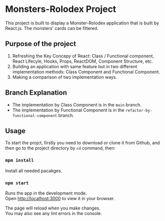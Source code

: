 # Monsters-Rolodex Project

This project is built to display a Monster-Rolodex application that is built by React.js. The monsters' cards can be filtered.

## Purpose of the project

1. Refreshing the Key Concepy of React: Class / Functional component, React Lifecyle, Hooks, Props, ReactDOM, Component Structure, etc.
2. Building an application with same feature but in two different implementation methods: Class Component and Functional Component.
3. Making a comparison of two implementation ways.

## Branch Explanation

- The implementation by Class Component is in the `main` branch.
- The implementation by Functional Component is in the `refactor-by-functional-component` branch.

## Usage

To start the projct, firstly you need to download or clone it from Github, and then go to the project directory by `cd` command, then:

### `mpm install`
Install all needed pacakges.

### `npm start`

Runs the app in the development mode.\
Open [http://localhost:3000](http://localhost:3000) to view it in your browser.

The page will reload when you make changes.\
You may also see any lint errors in the console.


